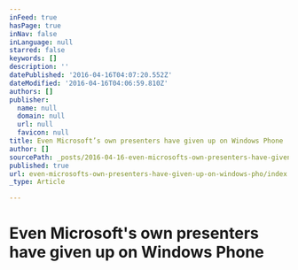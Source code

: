 ```yaml
---
inFeed: true
hasPage: true
inNav: false
inLanguage: null
starred: false
keywords: []
description: ''
datePublished: '2016-04-16T04:07:20.552Z'
dateModified: '2016-04-16T04:06:59.810Z'
authors: []
publisher:
  name: null
  domain: null
  url: null
  favicon: null
title: Even Microsoft’s own presenters have given up on Windows Phone
author: []
sourcePath: _posts/2016-04-16-even-microsofts-own-presenters-have-given-up-on-windows-pho.md
published: true
url: even-microsofts-own-presenters-have-given-up-on-windows-pho/index.html
_type: Article

---
```

# Even Microsoft's own presenters have given up on Windows Phone